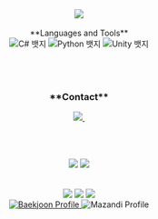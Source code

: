 
<div align="center">
  <img src="https://capsule-render.vercel.app/api?type=waving&color=0:ed9d0b,100:f94001&height=240&section=header&text=Hello%20👋%20Nice%20to%20meet%20you!&fontSize=32&animation=fadeIn&fontAlignY=40&fontColor=ffffff"/>
<br>
<br>
<div align="center">
  **Languages and Tools**
  <div class="badge-container">
    <img src="https://img.shields.io/badge/C%23-239120?style=for-the-badge&logo=c-sharp&logoColor=white" alt="C# 뱃지">
    <img src="https://img.shields.io/badge/Python-3776AB?style=for-the-badge&logo=python&logoColor=white" alt="Python 뱃지">
    <img src="https://img.shields.io/badge/Unity-000000?style=for-the-badge&logo=unity&logoColor=white" alt="Unity 뱃지">
  </div>
</div>
<br>
<br>
<br>


<h3 align="center">**Contact**</h3>
<div align="center">
  </a>
  <a href="mailto:daehyun071203@gmail.com">
    <img
      src="https://img.shields.io/badge/daehyun071203@gmail.com-D14836?style=for-the-badge&logo=gmail&logoColor=white"/>&nbsp
  </a>
</div>

##

<br>
<br>
<div align="center">
  <img src="https://github-readme-stats.vercel.app/api?username=daehyun12345&show_icons=true&theme=synthwave">
  <img src="https://github-readme-stats.vercel.app/api/top-langs/?username=daehyun12345&layout=compact&theme=synthwave">
<br>
<br>
<br>
<div align="center">
    <img src="https://github-profile-summary-cards.vercel.app/api/cards/profile-details?username=daehyun12345&theme=radical" />
    <img src="http://github-profile-summary-cards.vercel.app/api/cards/repos-per-language?username=daehyun12345&theme=radical&exclude={exclude}" />
    <img src="http://github-profile-summary-cards.vercel.app/api/cards/stats?username=daehyun12345&theme=radical" />
</div>
  <div class="badge-container">
    <a href="https://solved.ac/lucky_letter">
      <img src="http://mazassumnida.wtf/api/v2/generate_badge?boj=lucky_letter" alt="Baekjoon Profile"/>
    </a>
    <img src="http://mazandi.herokuapp.com/api?handle=lucky_letter&theme=warm" alt="Mazandi Profile">

  </div>
</div>
<br>
<br>


